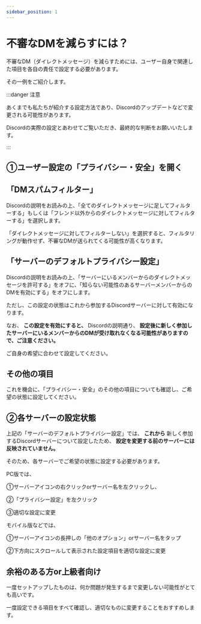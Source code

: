 ```yaml
---
sidebar_position: 1
---
```


# 不審なDMを減らすには？

不審なDM（ダイレクトメッセージ）を減らすためには、ユーザー自身で関連した項目を各自の責任で設定する必要があります。

その一例をご紹介します。

:::danger 注意

あくまでも私たちが紹介する設定方法であり、Discordのアップデートなどで変更される可能性があります。

Discordの実際の設定とあわせてご覧いただき、最終的な判断をお願いいたします。

:::

## ①ユーザー設定の「プライバシー・安全」を開く

## 「DMスパムフィルター」

Discordの説明をお読みの上、「全てのダイレクトメッセージに足してフィルターする」もしくは「フレンド以外からのダイレクトメッセージに対してフィルターする」を選択します。

「ダイレクトメッセージに対してフィルターしない」を選択すると、フィルタリングが動作せず、不審なDMが送られてくる可能性が高くなります。

## 「サーバーのデフォルトプライバシー設定」

Discordの説明をお読みの上、「サーバーにいるメンバーからのダイレクトメッセージを許可する」をオフに、「知らない可能性のあるサーバーメンバーからのDMを有効にする」をオフにします。

ただし、この設定の状態はこれから参加するDiscordサーバーに対して有効になります。

なお、 **この設定を有効にすると、** Discordの説明通り、 **設定後に新しく参加したサーバーにいるメンバーからのDMが受け取れなくなる可能性がありますので、ご注意ください。**

ご自身の希望に合わせて設定してください。

## その他の項目

これを機会に、「プライバシー・安全」のその他の項目についても確認し、ご希望の状態に設定してください。

## ②各サーバーの設定状態

上記の「サーバーのデフォルトプライバシー設定」では、 **これから** 新しく参加するDiscordサーバーについて設定したため、 **設定を変更する前のサーバーには反映されていません。**

そのため、各サーバーでご希望の状態に設定する必要があります。

PC版では、

①サーバーアイコンの右クリックorサーバー名を左クリックし、

②「プライバシー設定」を左クリック

③適切な設定に変更

モバイル版などでは、

①サーバーアイコンの長押しの「他のオプション」orサーバー名をタップ

②下方向にスクロールして表示された設定項目を適切な設定に変更

## 余裕のある方or上級者向け

一度セットアップしたものは、何か問題が発生するまで変更しない可能性がとても高いです。

一度設定できる項目をすべて確認し、適切なものに変更することをおすすめします。
